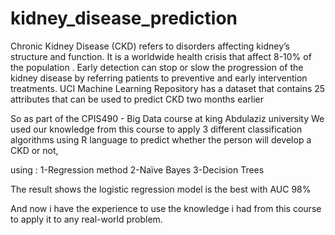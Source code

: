 # kidney_disease_prediction

Chronic Kidney Disease (CKD) refers to disorders affecting kidney’s structure and function.
It is a worldwide health crisis that affect 8-10% of the population . Early detection can
stop or slow the progression of the kidney disease by referring patients to preventive and
early intervention treatments.
UCI Machine Learning Repository has a dataset that contains 25 attributes that can be used to
predict CKD two months earlier

So as part of the CPIS490 - Big Data course at king Abdulaziz university 
We used our knowledge from this course to apply 3 different classification algorithms using R language 
to predict whether the person will develop a CKD or not, 

using : 
1-Regression method
2-Naïve Bayes
3-Decision Trees

The result shows the logistic regression model is the best with AUC 98%


And now i  have the experience to use the knowledge i had from this course to apply it
to any real-world problem.
